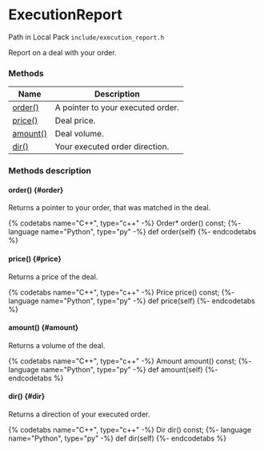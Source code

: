 # ExecutionReport

Path in Local Pack `include/execution_report.h`

Report on a deal with your order.

### Methods

| Name | Description |
| --- | --- |
| [order()](#order) | A pointer to your executed order. |
| [price()](#price) | Deal price. |
| [amount()](#amount) | Deal volume. |
| [dir()](#dir) | Your executed order direction. |

### Methods description

#### order() {#order}

Returns a pointer to your order, that was matched in the deal.

{% codetabs name="C++", type="c++" -%}
Order* order() const;
{%- language name="Python", type="py" -%}
def order(self)
{%- endcodetabs %}

#### price() {#price}

Returns a price of the deal.

{% codetabs name="C++", type="c++" -%}
Price price() const;
{%- language name="Python", type="py" -%}
def price(self)
{%- endcodetabs %}

#### amount() {#amount}

Returns a volume of the deal.

{% codetabs name="C++", type="c++" -%}
Amount amount() const;
{%- language name="Python", type="py" -%}
def amount(self)
{%- endcodetabs %}

#### dir() {#dir}

Returns a direction of your executed order.

{% codetabs name="C++", type="c++" -%}
Dir dir() const;
{%- language name="Python", type="py" -%}
def dir(self)
{%- endcodetabs %}
